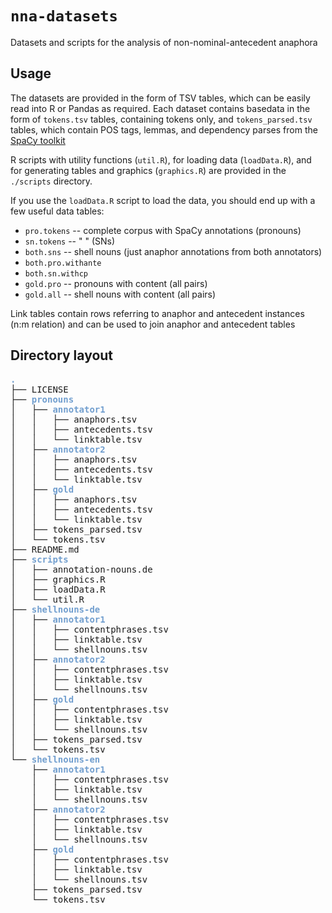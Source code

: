 # `nna-datasets`
Datasets and scripts for the analysis of non-nominal-antecedent anaphora

## Usage


The datasets are provided in the form of TSV tables, which can be easily read
into R or Pandas as required. Each dataset contains basedata in the form of
`tokens.tsv` tables, containing tokens only, and `tokens_parsed.tsv` tables,
which contain POS tags, lemmas, and dependency parses from the [SpaCy
toolkit](https://spacy.io)

R scripts with utility functions (`util.R`), for loading data (`loadData.R`), and for generating tables and graphics (`graphics.R`) are provided in the `./scripts` directory.

If you use the `loadData.R` script to load the data, you should end up with a few useful data tables:
* `pro.tokens` -- complete corpus with SpaCy annotations (pronouns)
* `sn.tokens` -- "    " (SNs)
* `both.sns` -- shell nouns (just anaphor annotations from both annotators)
* `both.pro.withante`
* `both.sn.withcp`
* `gold.pro` -- pronouns with content (all pairs)
* `gold.all` -- shell nouns with content (all pairs)



Link tables contain rows referring to anaphor and antecedent instances (n:m
relation) and can be used to join anaphor and antecedent tables




## Directory layout

<pre><font color="#729FCF"><b>.</b></font>
├── LICENSE
├── <font color="#729FCF"><b>pronouns</b></font>
│   ├── <font color="#729FCF"><b>annotator1</b></font>
│   │   ├── anaphors.tsv
│   │   ├── antecedents.tsv
│   │   └── linktable.tsv
│   ├── <font color="#729FCF"><b>annotator2</b></font>
│   │   ├── anaphors.tsv
│   │   ├── antecedents.tsv
│   │   └── linktable.tsv
│   ├── <font color="#729FCF"><b>gold</b></font>
│   │   ├── anaphors.tsv
│   │   ├── antecedents.tsv
│   │   └── linktable.tsv
│   ├── tokens_parsed.tsv
│   └── tokens.tsv
├── README.md
├── <font color="#729FCF"><b>scripts</b></font>
│   ├── annotation-nouns.de
│   ├── graphics.R
│   ├── loadData.R
│   └── util.R
├── <font color="#729FCF"><b>shellnouns-de</b></font>
│   ├── <font color="#729FCF"><b>annotator1</b></font>
│   │   ├── contentphrases.tsv
│   │   ├── linktable.tsv
│   │   └── shellnouns.tsv
│   ├── <font color="#729FCF"><b>annotator2</b></font>
│   │   ├── contentphrases.tsv
│   │   ├── linktable.tsv
│   │   └── shellnouns.tsv
│   ├── <font color="#729FCF"><b>gold</b></font>
│   │   ├── contentphrases.tsv
│   │   ├── linktable.tsv
│   │   └── shellnouns.tsv
│   ├── tokens_parsed.tsv
│   └── tokens.tsv
└── <font color="#729FCF"><b>shellnouns-en</b></font>
    ├── <font color="#729FCF"><b>annotator1</b></font>
    │   ├── contentphrases.tsv
    │   ├── linktable.tsv
    │   └── shellnouns.tsv
    ├── <font color="#729FCF"><b>annotator2</b></font>
    │   ├── contentphrases.tsv
    │   ├── linktable.tsv
    │   └── shellnouns.tsv
    ├── <font color="#729FCF"><b>gold</b></font>
    │   ├── contentphrases.tsv
    │   ├── linktable.tsv
    │   └── shellnouns.tsv
    ├── tokens_parsed.tsv
    └── tokens.tsv
</pre>